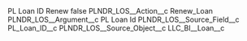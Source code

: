 <?xml version="1.0" encoding="UTF-8"?>
<CustomMetadata xmlns="http://soap.sforce.com/2006/04/metadata" xmlns:xsi="http://www.w3.org/2001/XMLSchema-instance" xmlns:xsd="http://www.w3.org/2001/XMLSchema">
    <label>PL Loan ID Renew</label>
    <protected>false</protected>
    <values>
        <field>PLNDR_LOS__Action__c</field>
        <value xsi:type="xsd:string">Renew_Loan</value>
    </values>
    <values>
        <field>PLNDR_LOS__Argument__c</field>
        <value xsi:type="xsd:string">PL Loan Id</value>
    </values>
    <values>
        <field>PLNDR_LOS__Source_Field__c</field>
        <value xsi:type="xsd:string">PL_Loan_ID__c</value>
    </values>
    <values>
        <field>PLNDR_LOS__Source_Object__c</field>
        <value xsi:type="xsd:string">LLC_BI__Loan__c</value>
    </values>
</CustomMetadata>
